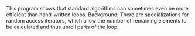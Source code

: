 This program shows that standard algorithms can sometimes even be more efficient than hand-written loops.
Background: There are specializations for random access iterators, which allow the number of remaining elements to be calculated and thus unroll parts of the loop.